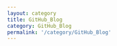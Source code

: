 ```yaml
---
layout: category
title: GitHub_Blog
category: GitHub_Blog
permalink: '/category/GitHub_Blog'
---
```


